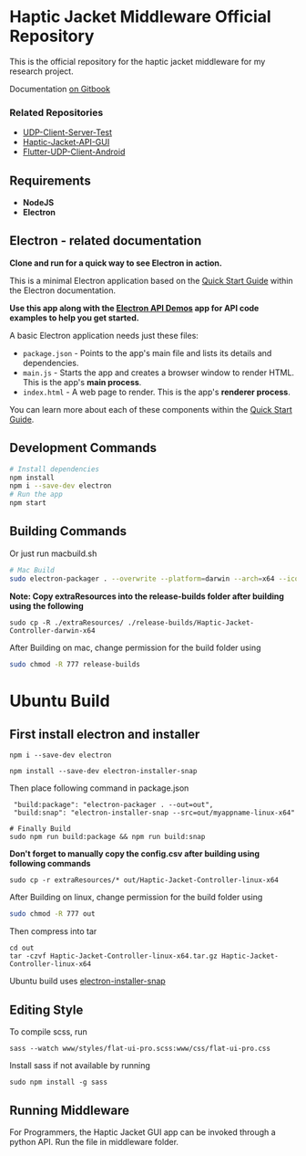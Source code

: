 # Haptic Jacket Middleware Official Repository

This is the official repository for the haptic jacket middleware for my research project.

Documentation [on Gitbook](https://pi31415.gitbook.io/haptic-jacket/)

### Related Repositories

- [UDP-Client-Server-Test](https://github.com/Pi-31415/UDP-Client-Server-Test)
- [Haptic-Jacket-API-GUI](https://github.com/Pi-31415/Haptic-Jacket-API-GUI)
- [Flutter-UDP-Client-Android](https://github.com/Pi-31415/Flutter-UDP-Client-Android)

## Requirements

- **NodeJS**
- **Electron**

## Electron - related documentation

**Clone and run for a quick way to see Electron in action.**

This is a minimal Electron application based on the [Quick Start Guide](https://electronjs.org/docs/tutorial/quick-start) within the Electron documentation.

**Use this app along with the [Electron API Demos](https://electronjs.org/#get-started) app for API code examples to help you get started.**

A basic Electron application needs just these files:

- `package.json` - Points to the app's main file and lists its details and dependencies.
- `main.js` - Starts the app and creates a browser window to render HTML. This is the app's **main process**.
- `index.html` - A web page to render. This is the app's **renderer process**.

You can learn more about each of these components within the [Quick Start Guide](https://electronjs.org/docs/tutorial/quick-start).

## Development Commands

```bash
# Install dependencies
npm install
npm i --save-dev electron
# Run the app
npm start
```

## Building Commands

Or just run macbuild.sh

```bash
# Mac Build
sudo electron-packager . --overwrite --platform=darwin --arch=x64 --icon=assets/icons/icon.icns --prune=true --out=release-builds
```

**Note: Copy extraResources into the release-builds folder after building using the following**

```
sudo cp -R ./extraResources/ ./release-builds/Haptic-Jacket-Controller-darwin-x64
```

After Building on mac, change permission for the build folder using
```bash
sudo chmod -R 777 release-builds
```

# Ubuntu Build

## First install electron and installer

```
npm i --save-dev electron

npm install --save-dev electron-installer-snap
```
Then place following command in package.json
```
 "build:package": "electron-packager . --out=out",
 "build:snap": "electron-installer-snap --src=out/myappname-linux-x64"
```

```
# Finally Build
sudo npm run build:package && npm run build:snap
```
**Don't forget to manually copy the config.csv after building using following commands**

```
sudo cp -r extraResources/* out/Haptic-Jacket-Controller-linux-x64
```


After Building on linux, change permission for the build folder using
```bash
sudo chmod -R 777 out
```

Then compress into tar
```
cd out
tar -czvf Haptic-Jacket-Controller-linux-x64.tar.gz Haptic-Jacket-Controller-linux-x64
```


Ubuntu build uses [electron-installer-snap](https://github.com/electron-userland/electron-installer-snap)

## Editing Style

 To compile scss, run

 ```
sass --watch www/styles/flat-ui-pro.scss:www/css/flat-ui-pro.css
 ```

 Install sass if not available by running 

 ```
 sudo npm install -g sass
 ```

 ## Running Middleware

 For Programmers, the Haptic Jacket GUI app can be invoked through a python API. Run the file in middleware folder.
